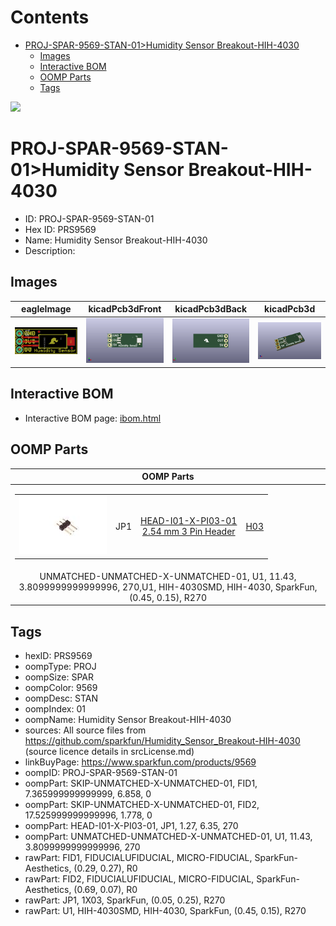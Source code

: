 



Contents
========

* [PROJ-SPAR-9569-STAN-01>Humidity Sensor Breakout-HIH-4030](#proj-spar-9569-stan-01humidity-sensor-breakout-hih-4030)
	* [Images](#images)
	* [Interactive BOM](#interactive-bom)
	* [OOMP Parts](#oomp-parts)
	* [Tags](#tags)
  
![][im]
# PROJ-SPAR-9569-STAN-01>Humidity Sensor Breakout-HIH-4030

- ID: PROJ-SPAR-9569-STAN-01
- Hex ID: PRS9569
- Name: Humidity Sensor Breakout-HIH-4030
- Description: 

## Images
  
  

|eagleImage|kicadPcb3dFront|kicadPcb3dBack|kicadPcb3d|
| :---: | :---: | :---: | :---: |
|[![eagleImage](eagleImage_140.png)](eagleImage_600.png)|[![kicadPcb3dFront](kicadPcb3dFront_140.png)](kicadPcb3dFront_600.png)|[![kicadPcb3dBack](kicadPcb3dBack_140.png)](kicadPcb3dBack_600.png)|[![kicadPcb3d](kicadPcb3d_140.png)](kicadPcb3d_600.png)|

## Interactive BOM

- Interactive BOM page: [ibom.html](kicad/bom/ibom.html)

## OOMP Parts
  

|OOMP Parts|
| :---: |
|<table><tr><td>![HEAD-I01-X-PI03-01](https://raw.githubusercontent.com/oomlout/oomlout_OOMP_parts/main/HEAD-I01-X-PI03-01/image_140.jpg)</td><td> JP1</td><td>[HEAD-I01-X-PI03-01<br>2.54 mm 3 Pin Header](https://github.com/oomlout/oomlout_OOMP_parts/tree/main/HEAD-I01-X-PI03-01/)</td><td>[H03](https://github.com/oomlout/oomlout_OOMP_parts/tree/main/HEAD-I01-X-PI03-01/)</td></tr></table>|
|UNMATCHED-UNMATCHED-X-UNMATCHED-01, U1, 11.43, 3.8099999999999996, 270,U1, HIH-4030SMD, HIH-4030, SparkFun, (0.45, 0.15), R270|

## Tags

- hexID: PRS9569
- oompType: PROJ
- oompSize: SPAR
- oompColor: 9569
- oompDesc: STAN
- oompIndex: 01
- oompName: Humidity Sensor Breakout-HIH-4030
- sources: All source files from https://github.com/sparkfun/Humidity_Sensor_Breakout-HIH-4030 (source licence details in srcLicense.md)
- linkBuyPage: https://www.sparkfun.com/products/9569
- oompID: PROJ-SPAR-9569-STAN-01
- oompPart: SKIP-UNMATCHED-X-UNMATCHED-01, FID1, 7.365999999999999, 6.858, 0
- oompPart: SKIP-UNMATCHED-X-UNMATCHED-01, FID2, 17.525999999999996, 1.778, 0
- oompPart: HEAD-I01-X-PI03-01, JP1, 1.27, 6.35, 270
- oompPart: UNMATCHED-UNMATCHED-X-UNMATCHED-01, U1, 11.43, 3.8099999999999996, 270
- rawPart: FID1, FIDUCIALUFIDUCIAL, MICRO-FIDUCIAL, SparkFun-Aesthetics, (0.29, 0.27), R0
- rawPart: FID2, FIDUCIALUFIDUCIAL, MICRO-FIDUCIAL, SparkFun-Aesthetics, (0.69, 0.07), R0
- rawPart: JP1, 1X03, SparkFun, (0.05, 0.25), R270
- rawPart: U1, HIH-4030SMD, HIH-4030, SparkFun, (0.45, 0.15), R270



[im]: kicadPcb3d_450.png
